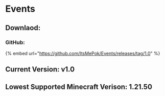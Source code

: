 # Events

## Downlaod:

### GitHub:

{% embed url="https://github.com/ItsMePok/Events/releases/tag/1.0" %}

## Current Version: v1.0

## Lowest Supported Minecraft Verison: 1.21.50
